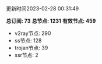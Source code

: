 更新时间2023-02-28 00:31:49

**总订阅: 73**
**总节点: 1231**
**有效节点: 459**
- v2ray节点: 290
- ss节点: 128
- trojan节点: 39
- ssr节点: 2
